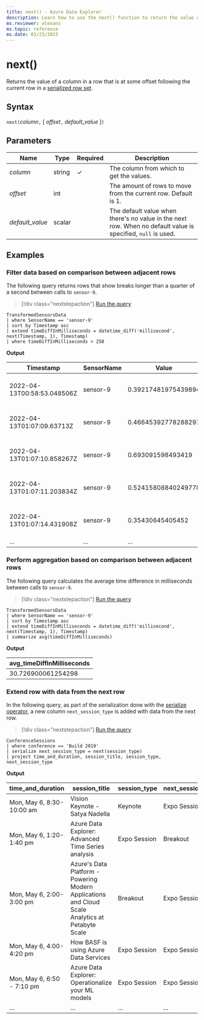```yaml
---
title: next() - Azure Data Explorer
description: Learn how to use the next() function to return the value of the next column at an offset. 
ms.reviewer: alexans
ms.topic: reference
ms.date: 03/23/2023
---
```

# next()

Returns the value of a column in a row that is at some offset following the
current row in a [serialized row set](./windowsfunctions.md#serialized-row-set).

## Syntax

`next(`*column*`,` [ *offset*`,` *default_value* ]`)`

## Parameters

| Name | Type | Required | Description |
|--|--|--|--|
| *column*| string |  &check; | The column from which to get the values.|
| *offset*| int | | The amount of rows to move from the current row. Default is 1. |
| *default_value*| scalar | | The default value when there's no value in the next row. When no default value is specified, `null` is used.|

## Examples

### Filter data based on comparison between adjacent rows

The following query returns rows that show breaks longer than a quarter of a second between calls to `sensor-9`.

> [!div class="nextstepaction"]
> <a href="https://dataexplorer.azure.com/clusters/help/databases/SampleIoTData?query=H4sIAAAAAAAAA3WOMQvCMBCFd8H/8La0UEEFB4c4dXHQxe5yNhcMNKnkAir4400U7OR27313710XKYgdo2dz4iBjlJYSzWcv3K8cGV/zSJ6hNZR85GKrykaeEi5PdM6zJPI3kPQF8CNxMEjZb521+3Bww+CE+zEYgYahxAWeTaaV8hNVDUK+rn6RDVZ1MzXU02d/0ndYb5ZvMSIuUtYAAAA=" target="_blank">Run the query</a>

```kusto
TransformedSensorsData
| where SensorName == 'sensor-9'
| sort by Timestamp asc
| extend timeDiffInMilliseconds = datetime_diff('millisecond', next(Timestamp, 1), Timestamp)
| where timeDiffInMilliseconds > 250
```

**Output**

|Timestamp|SensorName|Value|PublisherId|MachineId|timeDiff|
|--|--|--|--|--|--|
|2022-04-13T00:58:53.048506Z|sensor-9|0.39217481975439894|fdbd39ab-82ac-4ca0-99ed-2f83daf3f9bb|M100|251|
|2022-04-13T01:07:09.63713Z|sensor-9|0.46645392778288297|e3ed081e-501b-4d59-8e60-8524633d9131|M100|313|
|2022-04-13T01:07:10.858267Z|sensor-9|0.693091598493419|278ca033-2b5e-4f2c-b493-00319b275aea|M100|254|
|2022-04-13T01:07:11.203834Z|sensor-9|0.52415808840249778|4ea27181-392d-4947-b811-ad5af02a54bb|M100|331|
|2022-04-13T01:07:14.431908Z|sensor-9|0.35430645405452|0af415c2-59dc-4a50-89c3-9a18ae5d621f|M100|268|
|...|...|...|...|...|...|

### Perform aggregation based on comparison between adjacent rows

The following query calculates the average time difference in milliseconds between calls to `sensor-9`.

> [!div class="nextstepaction"]
> <a href="https://dataexplorer.azure.com/clusters/help/databases/SampleIoTData?query=H4sIAAAAAAAAA22NvQ6CQBCEexPfYbuDBAtLi+toLLSB3qzcopewB7ld8Sc+vBwWWNjNzDeZqSMGafvI5CoK0kcpUXG9esP9SpHgGx6RCawFI7Pd7ExqTErh/ITaM4kiD4DSJEAPpeBAp7z0bbsPB991XqjpgxOw4FApwZObaGZ4oaZY1goYIo3Zj9/m+fx7Y8boXwQ4XrL/L/kHqqI6JdkAAAA=" target="_blank">Run the query</a>

```kusto
TransformedSensorsData
| where SensorName == 'sensor-9'
| sort by Timestamp asc
| extend timeDiffInMilliseconds = datetime_diff('millisecond', next(Timestamp, 1), Timestamp)
| summarize avg(timeDiffInMilliseconds)
```

**Output**

|avg_timeDiffInMilliseconds|
|--|
|30.726900061254298

### Extend row with data from the next row

In the following query, as part of the serialization done with the [serialize operator](serializeoperator.md), a new column `next_session_type` is added with data from the next row.

> [!div class="nextstepaction"]
> <a href="https://dataexplorer.azure.com/clusters/help/databases/Samples?query=H4sIAAAAAAAAA3POz0tLLUrNS04NTi0uzszPK+aqUSjPAAopJMOlFGxtFdSdSjNzUhSMDAwt1YFKilOLMhNzMqtSFfJSK0riiyGa40sqC4CqwWIayGKaQC0FRflZqcklCiWZuanxiXkp8SmlRYklQBU6CnClmSU5qUhcoE4dTAsAcOu/KLQAAAA=" target="_blank">Run the query</a>

```kusto
ConferenceSessions
| where conference == 'Build 2019'
| serialize next_session_type = next(session_type)
| project time_and_duration, session_title, session_type, next_session_type
```

**Output**

| time_and_duration | session_title | session_type | next_session_type |
|---|---|---|---|
| Mon, May 6, 8:30-10:00 am | Vision Keynote - Satya Nadella | Keynote | Expo Session |
| Mon, May 6, 1:20-1:40 pm | Azure Data Explorer: Advanced Time Series analysis | Expo Session | Breakout |
| Mon, May 6, 2:00-3:00 pm | Azure's Data Platform - Powering Modern Applications and Cloud Scale Analytics at Petabyte Scale | Breakout | Expo Session |
| Mon, May 6, 4:00-4:20 pm | How BASF is using Azure Data Services | Expo Session | Expo Session |
| Mon, May 6, 6:50 - 7:10 pm | Azure Data Explorer: Operationalize your ML models | Expo Session | Expo Session |
|...|...|...|...|
